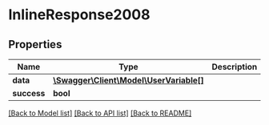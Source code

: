 # InlineResponse2008

## Properties
Name | Type | Description | Notes
------------ | ------------- | ------------- | -------------
**data** | [**\Swagger\Client\Model\UserVariable[]**](UserVariable.md) |  | [optional] 
**success** | **bool** |  | [optional] 

[[Back to Model list]](../README.md#documentation-for-models) [[Back to API list]](../README.md#documentation-for-api-endpoints) [[Back to README]](../README.md)


